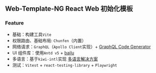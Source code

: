 ## Web-Template-NG React Web 初始化模板

### Feature

- 基础：构建工具`Vite`
- 权限路由、基础布局: `Chunfen`（内置）
- 网络请求：`GraphQL`（`Apollo Client`实现）+ [GraphQL Code Generator](https://github.com/dotansimha/graphql-code-generator)
- UI 组件库：使用`Antd v5` + [bailu](https://github.com/hjfruit/react-bailu)
- 多语言：基于`kiwi-intl`实现 [多语言解决方案](https://www.npmjs.com/package/ext-intl)
- 测试：`Vitest` + `react-testing-library` + `Playwright`
